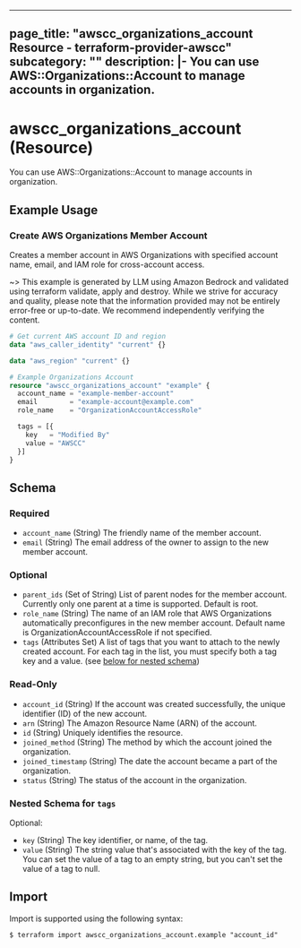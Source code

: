 
---
page_title: "awscc_organizations_account Resource - terraform-provider-awscc"
subcategory: ""
description: |-
  You can use AWS::Organizations::Account to manage accounts in organization.
---

# awscc_organizations_account (Resource)

You can use AWS::Organizations::Account to manage accounts in organization.

## Example Usage

### Create AWS Organizations Member Account

Creates a member account in AWS Organizations with specified account name, email, and IAM role for cross-account access.

~> This example is generated by LLM using Amazon Bedrock and validated using terraform validate, apply and destroy. While we strive for accuracy and quality, please note that the information provided may not be entirely error-free or up-to-date. We recommend independently verifying the content.

```terraform
# Get current AWS account ID and region
data "aws_caller_identity" "current" {}

data "aws_region" "current" {}

# Example Organizations Account
resource "awscc_organizations_account" "example" {
  account_name = "example-member-account"
  email        = "example-account@example.com"
  role_name    = "OrganizationAccountAccessRole"

  tags = [{
    key   = "Modified By"
    value = "AWSCC"
  }]
}
```

<!-- schema generated by tfplugindocs -->
## Schema

### Required

- `account_name` (String) The friendly name of the member account.
- `email` (String) The email address of the owner to assign to the new member account.

### Optional

- `parent_ids` (Set of String) List of parent nodes for the member account. Currently only one parent at a time is supported. Default is root.
- `role_name` (String) The name of an IAM role that AWS Organizations automatically preconfigures in the new member account. Default name is OrganizationAccountAccessRole if not specified.
- `tags` (Attributes Set) A list of tags that you want to attach to the newly created account. For each tag in the list, you must specify both a tag key and a value. (see [below for nested schema](#nestedatt--tags))

### Read-Only

- `account_id` (String) If the account was created successfully, the unique identifier (ID) of the new account.
- `arn` (String) The Amazon Resource Name (ARN) of the account.
- `id` (String) Uniquely identifies the resource.
- `joined_method` (String) The method by which the account joined the organization.
- `joined_timestamp` (String) The date the account became a part of the organization.
- `status` (String) The status of the account in the organization.

<a id="nestedatt--tags"></a>
### Nested Schema for `tags`

Optional:

- `key` (String) The key identifier, or name, of the tag.
- `value` (String) The string value that's associated with the key of the tag. You can set the value of a tag to an empty string, but you can't set the value of a tag to null.

## Import

Import is supported using the following syntax:

```shell
$ terraform import awscc_organizations_account.example "account_id"
```
